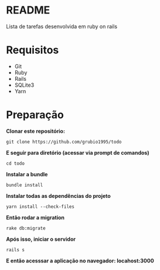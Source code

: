 # README

Lista de tarefas desenvolvida em ruby on rails


# Requisitos

* Git
* Ruby
* Rails
* SQLite3
* Yarn

# Preparação

<b>Clonar este repositório:</b>

```shell
git clone https://github.com/grubio1995/todo
```
<b>E seguir para diretório (acessar via prompt de comandos)</b>

```shell
cd todo
```
<b>Instalar a bundle</b>

```shell
bundle install
```
<b> Instalar todas as dependências do projeto </b>

```
yarn install --check-files
```
<b>Então rodar a migration</b>

```shell
rake db:migrate
```
<b> Após isso, iniciar o servidor </b>

```shell
rails s
```
<b> E então acesssar a aplicação no navegador: locahost:3000 </b>
